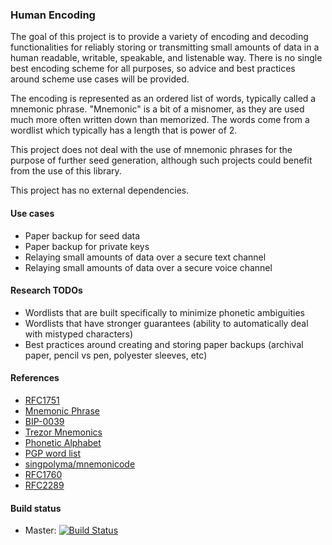 ### Human Encoding

The goal of this project is to provide a variety of encoding and decoding functionalities for
reliably storing or transmitting small amounts of data in a human readable, writable, speakable,
and listenable way. There is no single best encoding scheme for all purposes, so advice and best
practices around scheme use cases will be provided.

The encoding is represented as an ordered list of words, typically called a mnemonic phrase.
"Mnemonic" is a bit of a misnomer, as they are used much more often written down than memorized.
The words come from a wordlist which typically has a length that is power of 2.

This project does not deal with the use of mnemonic phrases for the purpose of further seed
generation, although such projects could benefit from the use of this library.

This project has no external dependencies.

#### Use cases

 * Paper backup for seed data
 * Paper backup for private keys
 * Relaying small amounts of data over a secure text channel
 * Relaying small amounts of data over a secure voice channel

#### Research TODOs
 
 * Wordlists that are built specifically to minimize phonetic ambiguities
 * Wordlists that have stronger guarantees (ability to automatically deal with mistyped characters)
 * Best practices around creating and storing paper backups (archival paper, pencil vs pen, polyester sleeves, etc)
 
#### References

 * [RFC1751](https://tools.ietf.org/html/rfc1751)
 * [Mnemonic Phrase](https://en.bitcoin.it/wiki/Mnemonic_phrase)
 * [BIP-0039](https://github.com/bitcoin/bips/blob/master/bip-0039.mediawiki)
 * [Trezor Mnemonics](https://github.com/trezor/python-mnemonic)
 * [Phonetic Alphabet](https://en.wikipedia.org/wiki/NATO_phonetic_alphabet)
 * [PGP word list](https://en.wikipedia.org/wiki/PGP_word_list)
 * [singpolyma/mnemonicode](https://github.com/singpolyma/mnemonicode)
 * [RFC1760](https://tools.ietf.org/html/rfc1760)
 * [RFC2289](https://tools.ietf.org/html/rfc2289)
 
#### Build status

 * Master: [![Build Status](https://travis-ci.org/devinrsmith/mnemonic-encoding.svg?branch=master)](https://travis-ci.org/devinrsmith/mnemonic-encoding)